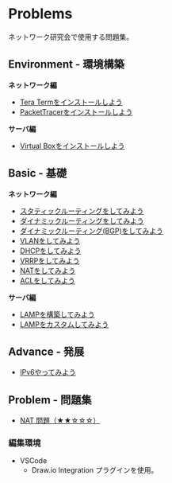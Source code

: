 # Problems

ネットワーク研究会で使用する問題集。

## Environment - 環境構築

**ネットワーク編**

- [Tera Termをインストールしよう](teraterm_install/README.md)
- [PacketTracerをインストールしよう](packettracer_install/README.md)

**サーバ編**

- [Virtual Boxをインストールしよう](virtual_box_install/README.md)


## Basic - 基礎

**ネットワーク編**

* [スタティックルーティングをしてみよう](basic_routing01/README.md)
* [ダイナミックルーティングをしてみよう](basic_routing02/README.md)
* [ダイナミックルーティング(BGP)をしてみよう](basic_routing03/README.md)
* [VLANをしてみよう](basic_vlan01/README.md)
* [DHCPをしてみよう](basic_dhcp01/README.md)
* [VRRPをしてみよう](basic_vrrp01/README.md)
* [NATをしてみよう](basic_nat01/README.md)
* [ACLをしてみよう](basic_acl01/README.md)

**サーバ編**

* [LAMPを構築してみよう](basic_server01/README.md)
* [LAMPをカスタムしてみよう](basic_server02/README.md)


## Advance - 発展

* [IPv6やってみよう](advance_ipv601/README.md)


## Problem - 問題集

* [NAT 問題（★★☆☆☆）](nat/README.md) 

### 編集環境

- VSCode
  - Draw.io Integration プラグインを使用。